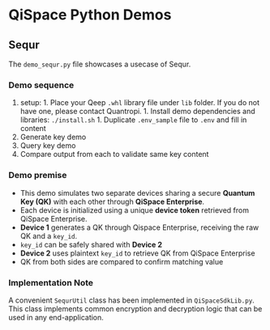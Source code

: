 # QiSpace Python Demos

## Sequr
The `demo_sequr.py` file showcases a usecase of Sequr. 

### Demo sequence
  1. setup:
    1. Place your Qeep `.whl` library file under `lib` folder. If you do not have one, please contact Quantropi.
    1. Install demo dependencies and libraries: `./install.sh`
    1. Duplicate `.env_sample` file to `.env` and fill in content
  1. Generate key demo
  1. Query key demo
  1. Compare output from each to validate same key content

### Demo premise
- This demo simulates two separate devices sharing a secure **Quantum Key (QK)** with each other through **QiSpace Enterprise**.
- Each device is initialized using a unique **device token** retrieved from QiSpace Enterprise.
- **Device 1** generates a QK through Qispace Enterprise, receiving the raw QK and a `key_id`.
- `key_id` can be safely shared with **Device 2** 
- **Device 2** uses plaintext `key_id` to retrieve QK from QiSpace Enterprise
- QK from both sides are compared to confirm matching value

### Implementation Note
A convenient `SequrUtil` class has been implemented in `QiSpaceSdkLib.py`. This class implements common encryption and decryption logic that can be used in any end-application.
